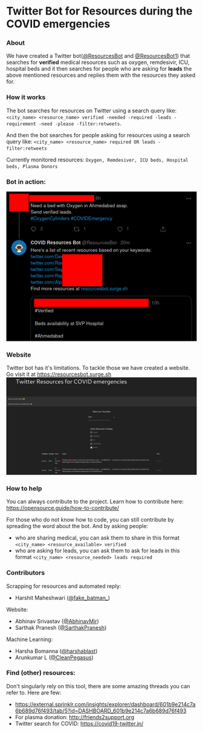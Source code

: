 # Twitter Bot for Resources during the COVID emergencies 

### About

We have created a Twitter bot([@ResourcesBot](https://twitter.com/ResourcesBot) and [@ResourcesBot1](https://twitter.com/ResourcesBot1)) that searches for **verified** medical resources such as oxygen, remdesivir, ICU, hospital beds and it then searches for people who are asking for **leads** the above mentioned resources and replies them with the resources they asked for.

### How it works

The bot searches for resources on Twitter using a search query like:
`<city_name> <resource_name> verified -needed -required -leads -requirement -need -please -filter:retweets`. 

And then the bot searches for people asking for resources using a search query like:
`<city_name> <resource_name> required OR leads -filter:retweets`

Currently monitored resources: `Oxygen, Remdesiver, ICU beds, Hospital beds, Plasma Donors`

### Bot in action:
![](images/bot.png)

### Website

Twitter bot has it's limitations. To tackle those we have created a website. Go visit it at https://resourcesbot.surge.sh
![](images/website.png) 

### How to help

You can always contribute to the project. Learn how to contribute here: https://opensource.guide/how-to-contribute/

For those who do not know how to code, you can still contribute by spreading the word about the bot. And by asking people:
- who are sharing medical, you can ask them to share in this format `<city_name> <resource_available> verified`
- who are asking for leads, you can ask them to ask for leads in this format `<city_name> <resource_needed> leads required`

### Contributors

Scrapping for resources and automated reply:
- Harshit Maheshwari ([@fake_batman_](https://twitter.com/fake_batman_))

Website:
- Abhinav Srivastav ([@AbhinavMir](https://github.com/AbhinavMir/))
- Sarthak Pranesh ([@SarthakPranesh](https://github.com/sarthakpranesh))

Machine Learning:
- Harsha Bomanna ([@harshablast](https://github.com/harshablast))
- Arunkumar L ([@CleanPegasus](https://github.com/CleanPegasus/))

### Find (other) resources:

Don't singularly rely on this tool, there are some amazing threads you can refer to. Here are few: 
- https://external.sprinklr.com/insights/explorer/dashboard/601b9e214c7a6b689d76f493/tab/5?id=DASHBOARD_601b9e214c7a6b689d76f493
- For plasma donation: http://friends2support.org
- Twitter search for COVID: https://covid19-twitter.in/
